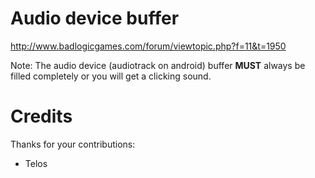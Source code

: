 # Audio device buffer #


http://www.badlogicgames.com/forum/viewtopic.php?f=11&t=1950

Note: The audio device (audiotrack on android) buffer <b>MUST</b> always be filled completely or you will get a clicking sound.


# Credits #

Thanks for your contributions:

  * Telos